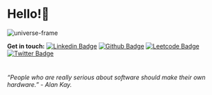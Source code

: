 # Hello!🦦
![universe-frame](https://media.giphy.com/media/ZVik7pBtu9dNS/giphy.gif)

**Get in touch:**
[![Linkedin Badge](https://img.shields.io/badge/-ArtemUstinov-grey?style=flat&logo=Linkedin&logoColor=white&link=https://www.linkedin.com/in/ArtemUstinov/)](https://www.linkedin.com/in/ArtemUstinov/) [![Github Badge](https://img.shields.io/badge/-Athleteg-grey?style=flat&logo=github&logoColor=white&link=https://github.com/Athleteg)](https://github.com/Athleteg) [![Leetcode Badge](https://img.shields.io/badge/-Athleteg-grey?style=flat&logo=leetcode&link=https://leetcode.com/Athleteg/)](https://www.leetcode.com/Athleteg/) [![Twitter Badge](https://img.shields.io/badge/-TourerDev-grey?style=flat&logo=twitter&link=https://twitter.com/tourer_dev/)](https://www.twitter.com/tourer_dev/)

# 
*“People who are really serious about software should make their own hardware.” - Alan Kay.*


<!-- #### Stats:
[![All Stats](https://github-readme-stats-axpwmfcg3.vercel.app/api?username=ArtemUstinov&show_icons=true&include_all_commits=true&count_private=true&hide=contribs)](https://github.com/ArtemUstinov/github-readme-stats) -->

<!-- [![Top Langs](https://github-readme-stats-axpwmfcg3.vercel.app/api/top-langs/?username=ArtemUstinov&layout=compact)](https://github.com/ArtemUstinov/github-readme-stats) -->
